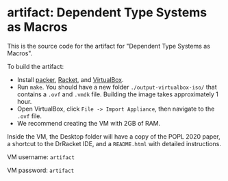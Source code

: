 artifact: Dependent Type Systems as Macros
===

This is the source code for the artifact for "Dependent Type Systems as Macros".

To build the artifact:
- Install [packer](https://www.packer.io), [Racket](https://racket-lang.org),
  and [VirtualBox](https://www.virtualbox.org/wiki/Downloads).
- Run `make`. You should have a new folder `./output-virtualbox-iso/` that
  contains a `.ovf` and `.vmdk` file. Building the image takes approximately 1 hour.
- Open VirtualBox, click `File -> Import Appliance`, then navigate to the
  `.ovf` file.
- We recommend creating the VM with 2GB of RAM.

Inside the VM, the Desktop folder will have a copy of the POPL 2020 paper, a
shortcut to the DrRacket IDE, and a `README.html` with detailed instructions.

VM username: `artifact`

VM password: `artifact`
